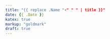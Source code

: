 ```yaml
---
title: "{{ replace .Name "-" " " | title }}"
date: {{ .Date }}
katex: true
markup: "goldmark"
draft: true
---
```

